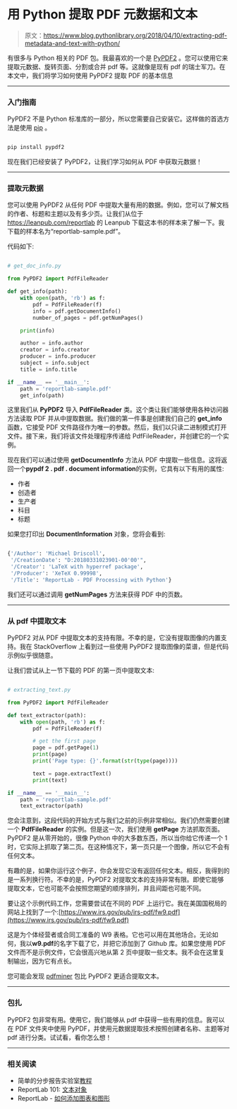 # 用 Python 提取 PDF 元数据和文本

> 原文：<https://www.blog.pythonlibrary.org/2018/04/10/extracting-pdf-metadata-and-text-with-python/>

有很多与 Python 相关的 PDF 包。我最喜欢的一个是 [PyPDF2](https://pythonhosted.org/PyPDF2/) 。您可以使用它来提取元数据、旋转页面、分割或合并 pdf 等。这就像是现有 pdf 的瑞士军刀。在本文中，我们将学习如何使用 PyPDF2 提取 PDF 的基本信息

* * *

### 入门指南

PyPDF2 不是 Python 标准库的一部分，所以您需要自己安装它。这样做的首选方法是使用 [pip](https://packaging.python.org/tutorials/installing-packages/) 。

```py

pip install pypdf2

```

现在我们已经安装了 PyPDF2，让我们学习如何从 PDF 中获取元数据！

* * *

### 提取元数据

您可以使用 PyPDF2 从任何 PDF 中提取大量有用的数据。例如，您可以了解文档的作者、标题和主题以及有多少页。让我们从位于 https://leanpub.com/reportlab 的 Leanpub 下载这本书的样本来了解一下。我下载的样本名为“reportlab-sample.pdf”。

代码如下:

```py

# get_doc_info.py

from PyPDF2 import PdfFileReader

def get_info(path):
    with open(path, 'rb') as f:
        pdf = PdfFileReader(f)
        info = pdf.getDocumentInfo()
        number_of_pages = pdf.getNumPages()

    print(info)

    author = info.author
    creator = info.creator
    producer = info.producer
    subject = info.subject
    title = info.title

if __name__ == '__main__':
    path = 'reportlab-sample.pdf'
    get_info(path)

```

这里我们从 **PyPDF2** 导入 **PdfFileReader** 类。这个类让我们能够使用各种访问器方法读取 PDF 并从中提取数据。我们做的第一件事是创建我们自己的 **get_info** 函数，它接受 PDF 文件路径作为唯一的参数。然后，我们以只读二进制模式打开文件。接下来，我们将该文件处理程序传递给 PdfFileReader，并创建它的一个实例。

现在我们可以通过使用 **getDocumentInfo** 方法从 PDF 中提取一些信息。这将返回一个**pypdf 2 . pdf . document information**的实例，它具有以下有用的属性:

*   作者
*   创造者
*   生产者
*   科目
*   标题

如果您打印出 **DocumentInformation** 对象，您将会看到:

```py

{'/Author': 'Michael Driscoll',
 '/CreationDate': "D:20180331023901-00'00'",
 '/Creator': 'LaTeX with hyperref package',
 '/Producer': 'XeTeX 0.99998',
 '/Title': 'ReportLab - PDF Processing with Python'}

```

我们还可以通过调用 **getNumPages** 方法来获得 PDF 中的页数。

* * *

### 从 pdf 中提取文本

PyPDF2 对从 PDF 中提取文本的支持有限。不幸的是，它没有提取图像的内置支持。我在 StackOverflow 上看到过一些使用 PyPDF2 提取图像的菜谱，但是代码示例似乎很随意。

让我们尝试从上一节下载的 PDF 的第一页中提取文本:

```py

# extracting_text.py

from PyPDF2 import PdfFileReader

def text_extractor(path):
    with open(path, 'rb') as f:
        pdf = PdfFileReader(f)

        # get the first page
        page = pdf.getPage(1)
        print(page)
        print('Page type: {}'.format(str(type(page))))

        text = page.extractText()
        print(text)

if __name__ == '__main__':
    path = 'reportlab-sample.pdf'
    text_extractor(path)

```

您会注意到，这段代码的开始方式与我们之前的示例非常相似。我们仍然需要创建一个 **PdfFileReader** 的实例。但是这一次，我们使用 **getPage** 方法抓取页面。PyPDF2 是从零开始的，很像 Python 中的大多数东西，所以当你给它传递一个 1 时，它实际上抓取了第二页。在这种情况下，第一页只是一个图像，所以它不会有任何文本。

有趣的是，如果你运行这个例子，你会发现它没有返回任何文本。相反，我得到的是一系列换行符。不幸的是，PyPDF2 对提取文本的支持非常有限。即使它能够提取文本，它也可能不会按照您期望的顺序排列，并且间距也可能不同。

要让这个示例代码工作，您需要尝试在不同的 PDF 上运行它。我在美国国税局的网站上找到了一个:[https://www.irs.gov/pub/irs-pdf/fw9.pdf](https://www.irs.gov/pub/irs-pdf/fw9.pdf)

这是为个体经营者或合同工准备的 W9 表格。它也可以用在其他场合。无论如何，我以**w9.pdf**的名字下载了它，并把它添加到了 Github 库。如果您使用 PDF 文件而不是示例文件，它会很高兴地从第 2 页中提取一些文本。我不会在这里复制输出，因为它有点长。

您可能会发现 [pdfminer](https://github.com/euske/pdfminer) 包比 PyPDF2 更适合提取文本。

* * *

### 包扎

PyPDF2 包非常有用。使用它，我们能够从 pdf 中获得一些有用的信息。我可以在 PDF 文件夹中使用 PyPDF，并使用元数据提取技术按照创建者名称、主题等对 pdf 进行分类。试试看，看你怎么想！

* * *

### 相关阅读

*   简单的分步报告实验室[教程](https://www.blog.pythonlibrary.org/2010/03/08/a-simple-step-by-step-reportlab-tutorial/)
*   ReportLab 101: [文本对象](https://www.blog.pythonlibrary.org/2018/02/06/reportlab-101-the-textobject/)
*   ReportLab - [如何添加图表和图形](https://www.blog.pythonlibrary.org/2016/02/18/reportlab-how-to-add-charts-graphs/)